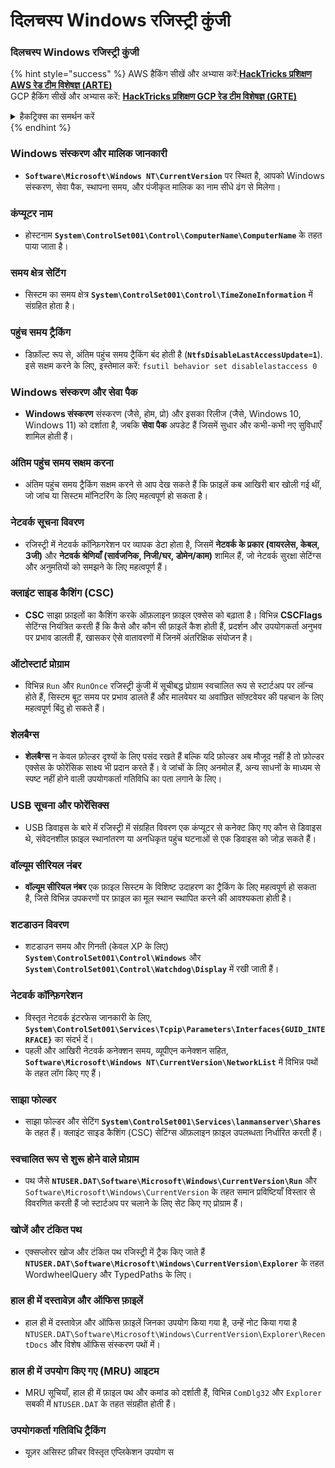 # दिलचस्प Windows रजिस्ट्री कुंजी

### दिलचस्प Windows रजिस्ट्री कुंजी

{% hint style="success" %}
AWS हैकिंग सीखें और अभ्यास करें:<img src="/.gitbook/assets/arte.png" alt="" data-size="line">[**HackTricks प्रशिक्षण AWS रेड टीम विशेषज्ञ (ARTE)**](https://training.hacktricks.xyz/courses/arte)<img src="/.gitbook/assets/arte.png" alt="" data-size="line">\
GCP हैकिंग सीखें और अभ्यास करें: <img src="/.gitbook/assets/grte.png" alt="" data-size="line">[**HackTricks प्रशिक्षण GCP रेड टीम विशेषज्ञ (GRTE)**<img src="/.gitbook/assets/grte.png" alt="" data-size="line">](https://training.hacktricks.xyz/courses/grte)

<details>

<summary>हैकट्रिक्स का समर्थन करें</summary>

* [**सदस्यता योजनाएं**](https://github.com/sponsors/carlospolop) की जाँच करें!
* **शामिल हों** 💬 [**डिस्कॉर्ड समूह**](https://discord.gg/hRep4RUj7f) या [**टेलीग्राम समूह**](https://t.me/peass) या हमें **ट्विटर** 🐦 [**@hacktricks\_live**](https://twitter.com/hacktricks\_live)** पर **फॉलो** करें।
* **हैकिंग ट्रिक्स साझा करें, PRs सबमिट करके** [**HackTricks**](https://github.com/carlospolop/hacktricks) और [**HackTricks Cloud**](https://github.com/carlospolop/hacktricks-cloud) github रेपो में।

</details>
{% endhint %}

### **Windows संस्करण और मालिक जानकारी**
- **`Software\Microsoft\Windows NT\CurrentVersion`** पर स्थित है, आपको Windows संस्करण, सेवा पैक, स्थापना समय, और पंजीकृत मालिक का नाम सीधे ढंग से मिलेगा।

### **कंप्यूटर नाम**
- होस्टनाम **`System\ControlSet001\Control\ComputerName\ComputerName`** के तहत पाया जाता है।

### **समय क्षेत्र सेटिंग**
- सिस्टम का समय क्षेत्र **`System\ControlSet001\Control\TimeZoneInformation`** में संग्रहित होता है।

### **पहुंच समय ट्रैकिंग**
- डिफ़ॉल्ट रूप से, अंतिम पहुंच समय ट्रैकिंग बंद होती है (**`NtfsDisableLastAccessUpdate=1`**). इसे सक्षम करने के लिए, इस्तेमाल करें:
`fsutil behavior set disablelastaccess 0`

### Windows संस्करण और सेवा पैक
- **Windows संस्करण** संस्करण (जैसे, होम, प्रो) और इसका रिलीज (जैसे, Windows 10, Windows 11) को दर्शाता है, जबकि **सेवा पैक** अपडेट हैं जिसमें सुधार और कभी-कभी नए सुविधाएँ शामिल होती हैं।

### अंतिम पहुंच समय सक्षम करना
- अंतिम पहुंच समय ट्रैकिंग सक्षम करने से आप देख सकते हैं कि फ़ाइलें कब आखिरी बार खोली गई थीं, जो जांच या सिस्टम मॉनिटरिंग के लिए महत्वपूर्ण हो सकता है।

### नेटवर्क सूचना विवरण
- रजिस्ट्री में नेटवर्क कॉन्फ़िगरेशन पर व्यापक डेटा होता है, जिसमें **नेटवर्क के प्रकार (वायरलेस, केबल, 3जी)** और **नेटवर्क श्रेणियाँ (सार्वजनिक, निजी/घर, डोमेन/काम)** शामिल हैं, जो नेटवर्क सुरक्षा सेटिंग्स और अनुमतियों को समझने के लिए महत्वपूर्ण हैं।

### क्लाइंट साइड कैशिंग (CSC)
- **CSC** साझा फ़ाइलों का कैशिंग करके ऑफ़लाइन फ़ाइल एक्सेस को बढ़ाता है। विभिन्न **CSCFlags** सेटिंग्स नियंत्रित करती हैं कि कैसे और कौन सी फ़ाइलें कैश होती हैं, प्रदर्शन और उपयोगकर्ता अनुभव पर प्रभाव डालती हैं, खासकर ऐसे वातावरणों में जिनमें अंतरिक्षिक संयोजन है।

### ऑटोस्टार्ट प्रोग्राम
- विभिन्न `Run` और `RunOnce` रजिस्ट्री कुंजी में सूचीबद्ध प्रोग्राम स्वचालित रूप से स्टार्टअप पर लॉन्च होते हैं, सिस्टम बूट समय पर प्रभाव डालते हैं और मालवेयर या अवांछित सॉफ़्टवेयर की पहचान के लिए महत्वपूर्ण बिंदु हो सकते हैं।

### शेलबैग्स
- **शेलबैग्स** न केवल फ़ोल्डर दृश्यों के लिए पसंद रखते हैं बल्कि यदि फ़ोल्डर अब मौजूद नहीं है तो फ़ोल्डर एक्सेस के फोरेंसिक साक्ष्य भी प्रदान करते हैं। वे जांचों के लिए अनमोल हैं, अन्य साधनों के माध्यम से स्पष्ट नहीं होने वाली उपयोगकर्ता गतिविधि का पता लगाने के लिए।

### USB सूचना और फोरेंसिक्स
- USB डिवाइस के बारे में रजिस्ट्री में संग्रहित विवरण एक कंप्यूटर से कनेक्ट किए गए कौन से डिवाइस थे, संवेदनशील फ़ाइल स्थानांतरण या अनधिकृत पहुंच घटनाओं से एक डिवाइस को जोड़ सकते हैं।

### वॉल्यूम सीरियल नंबर
- **वॉल्यूम सीरियल नंबर** एक फ़ाइल सिस्टम के विशिष्ट उदाहरण का ट्रैकिंग के लिए महत्वपूर्ण हो सकता है, जिसे विभिन्न उपकरणों पर फ़ाइल का मूल स्थान स्थापित करने की आवश्यकता होती है।

### **शटडाउन विवरण**
- शटडाउन समय और गिनती (केवल XP के लिए) **`System\ControlSet001\Control\Windows`** और **`System\ControlSet001\Control\Watchdog\Display`** में रखी जाती हैं।

### **नेटवर्क कॉन्फ़िगरेशन**
- विस्तृत नेटवर्क इंटरफेस जानकारी के लिए, **`System\ControlSet001\Services\Tcpip\Parameters\Interfaces{GUID_INTERFACE}`** का संदर्भ दें।
- पहली और आखिरी नेटवर्क कनेक्शन समय, व्यूपीएन कनेक्शन सहित, **`Software\Microsoft\Windows NT\CurrentVersion\NetworkList`** में विभिन्न पथों के तहत लॉग किए गए हैं।

### **साझा फोल्डर**
- साझा फोल्डर और सेटिंग **`System\ControlSet001\Services\lanmanserver\Shares`** के तहत हैं। क्लाइंट साइड कैशिंग (CSC) सेटिंग्स ऑफ़लाइन फ़ाइल उपलब्धता निर्धारित करती हैं।

### **स्वचालित रूप से शुरू होने वाले प्रोग्राम**
- पथ जैसे **`NTUSER.DAT\Software\Microsoft\Windows\CurrentVersion\Run`** और `Software\Microsoft\Windows\CurrentVersion` के तहत समान प्रविष्टियाँ विस्तार से विवरणित करती हैं जो स्टार्टअप पर चलाने के लिए सेट किए गए प्रोग्राम हैं।

### **खोजें और टंकित पथ**
- एक्सप्लोरर खोज और टंकित पथ रजिस्ट्री में ट्रैक किए जाते हैं **`NTUSER.DAT\Software\Microsoft\Windows\CurrentVersion\Explorer`** के तहत WordwheelQuery और TypedPaths के लिए।

### **हाल ही में दस्तावेज़ और ऑफिस फ़ाइलें**
- हाल ही में दस्तावेज़ और ऑफिस फ़ाइलें जिनका उपयोग किया गया है, उन्हें नोट किया गया है `NTUSER.DAT\Software\Microsoft\Windows\CurrentVersion\Explorer\RecentDocs` और विशेष ऑफिस संस्करण पथों में।

### **हाल ही में उपयोग किए गए (MRU) आइटम**
- MRU सूचियाँ, हाल ही में फ़ाइल पथ और कमांड को दर्शाती हैं, विभिन्न `ComDlg32` और `Explorer` सबकी में `NTUSER.DAT` के तहत संग्रहीत होती हैं।

### **उपयोगकर्ता गतिविधि ट्रैकिंग**
- यूज़र असिस्ट फ़ीचर विस्तृत एप्लिकेशन उपयोग स
